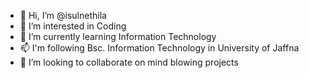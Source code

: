 - 👋 Hi, I’m @isulnethila
- 👀 I’m interested in Coding
- 🌱 I’m currently learning Information Technology
- 📫  I'm following Bsc. Information Technology in University of Jaffna
- 💞️ I’m looking to collaborate on mind blowing projects


